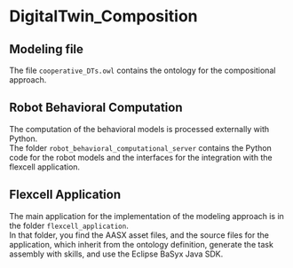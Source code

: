 # DigitalTwin_Composition
## Modeling file
The file ```cooperative_DTs.owl``` contains the ontology for the compositional approach.

## Robot Behavioral Computation
The computation of the behavioral models is processed externally with Python.  
The folder ```robot_behavioral_computational_server``` contains the Python code for the robot models and the interfaces for the integration with the flexcell application.

## Flexcell Application
The main application for the implementation of the modeling approach is in the folder ```flexcell_application```.  
In that folder, you find the AASX asset files, and the source files for the application, which inherit from the ontology definition, generate the task assembly with skills, and use the Eclipse BaSyx Java SDK.
